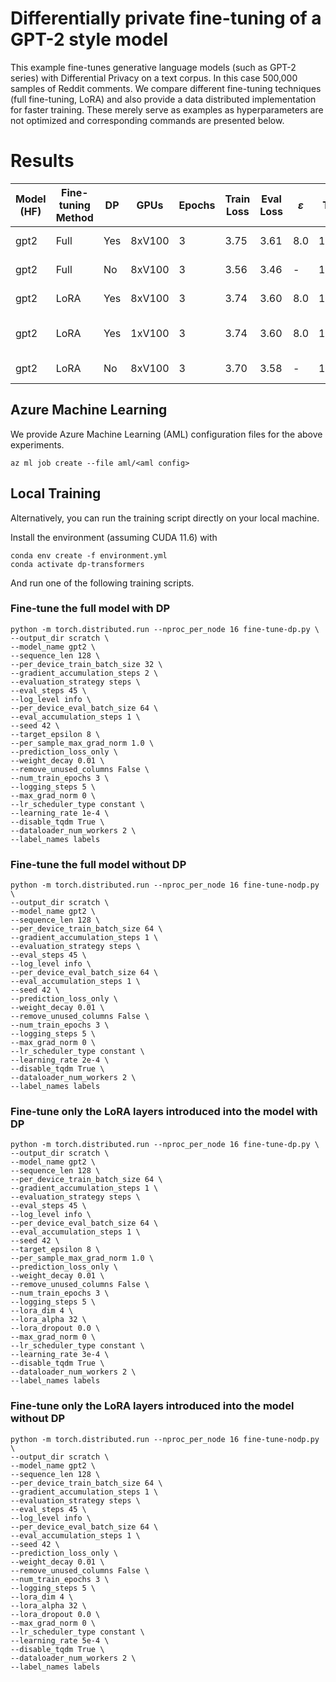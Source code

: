 # Differentially private fine-tuning of a GPT-2 style model

This example fine-tunes generative language models (such as GPT-2 series) with Differential Privacy on a text corpus.
In this case 500,000 samples of Reddit comments.
We compare different fine-tuning techniques (full fine-tuning, LoRA) and also provide a data distributed implementation for faster training.
These merely serve as examples as hyperparameters are not optimized and corresponding commands are presented below.

# Results

| Model (HF) | Fine-tuning Method | DP  | GPUs   | Epochs | Train Loss | Eval Loss | $\varepsilon$ | Run Time [s] | AML Config            |
| ---------- | ------------------ | --- | ------ | ------ | ---------- | --------- | ------------- | ------------ | --------------------- |
| gpt2       | Full               | Yes | 8xV100 |    3   |    3.75    |   3.61    |      8.0      |    1944      | fuft-eps_8.yml        |
| gpt2       | Full               | No  | 8xV100 |    3   |    3.56    |   3.46    | -             |    1227      | fuft-no_inf.yml       |
| gpt2       | LoRA               | Yes | 8xV100 |    3   |    3.74    |   3.60    |      8.0      |    1128      | peft-eps_8.yml        |
| gpt2       | LoRA               | Yes | 1xV100 |    3   |    3.74    |   3.60    |      8.0      |    12248     | peft-eps_8-gpus_1.yml |
| gpt2       | LoRA               | No  | 8xV100 |    3   |    3.70    |   3.58    | -             |    1006      | peft-eps_8.yml        |


## Azure Machine Learning

We provide Azure Machine Learning (AML) configuration files for the above experiments.

```
az ml job create --file aml/<aml config>
```


## Local Training

Alternatively, you can run the training script directly on your local machine.

Install the environment (assuming CUDA 11.6) with

```
conda env create -f environment.yml
conda activate dp-transformers
```

And run one of the following training scripts.

### Fine-tune the full model with DP

```
python -m torch.distributed.run --nproc_per_node 16 fine-tune-dp.py \
--output_dir scratch \
--model_name gpt2 \
--sequence_len 128 \
--per_device_train_batch_size 32 \
--gradient_accumulation_steps 2 \
--evaluation_strategy steps \
--eval_steps 45 \
--log_level info \
--per_device_eval_batch_size 64 \
--eval_accumulation_steps 1 \
--seed 42 \
--target_epsilon 8 \
--per_sample_max_grad_norm 1.0 \
--prediction_loss_only \
--weight_decay 0.01 \
--remove_unused_columns False \
--num_train_epochs 3 \
--logging_steps 5 \
--max_grad_norm 0 \
--lr_scheduler_type constant \
--learning_rate 1e-4 \
--disable_tqdm True \
--dataloader_num_workers 2 \
--label_names labels
```

### Fine-tune the full model without DP

```
python -m torch.distributed.run --nproc_per_node 16 fine-tune-nodp.py \
--output_dir scratch \
--model_name gpt2 \
--sequence_len 128 \
--per_device_train_batch_size 64 \
--gradient_accumulation_steps 1 \
--evaluation_strategy steps \
--eval_steps 45 \
--log_level info \
--per_device_eval_batch_size 64 \
--eval_accumulation_steps 1 \
--seed 42 \
--prediction_loss_only \
--weight_decay 0.01 \
--remove_unused_columns False \
--num_train_epochs 3 \
--logging_steps 5 \
--max_grad_norm 0 \
--lr_scheduler_type constant \
--learning_rate 2e-4 \
--disable_tqdm True \
--dataloader_num_workers 2 \
--label_names labels
```

### Fine-tune only the LoRA layers introduced into the model with DP

```
python -m torch.distributed.run --nproc_per_node 16 fine-tune-dp.py \
--output_dir scratch \
--model_name gpt2 \
--sequence_len 128 \
--per_device_train_batch_size 64 \
--gradient_accumulation_steps 1 \
--evaluation_strategy steps \
--eval_steps 45 \
--log_level info \
--per_device_eval_batch_size 64 \
--eval_accumulation_steps 1 \
--seed 42 \
--target_epsilon 8 \
--per_sample_max_grad_norm 1.0 \
--prediction_loss_only \
--weight_decay 0.01 \
--remove_unused_columns False \
--num_train_epochs 3 \
--logging_steps 5 \
--lora_dim 4 \
--lora_alpha 32 \
--lora_dropout 0.0 \
--max_grad_norm 0 \
--lr_scheduler_type constant \
--learning_rate 3e-4 \
--disable_tqdm True \
--dataloader_num_workers 2 \
--label_names labels
```

### Fine-tune only the LoRA layers introduced into the model without DP

```
python -m torch.distributed.run --nproc_per_node 16 fine-tune-nodp.py \
--output_dir scratch \
--model_name gpt2 \
--sequence_len 128 \
--per_device_train_batch_size 64 \
--gradient_accumulation_steps 1 \
--evaluation_strategy steps \
--eval_steps 45 \
--log_level info \
--per_device_eval_batch_size 64 \
--eval_accumulation_steps 1 \
--seed 42 \
--prediction_loss_only \
--weight_decay 0.01 \
--remove_unused_columns False \
--num_train_epochs 3 \
--logging_steps 5 \
--lora_dim 4 \
--lora_alpha 32 \
--lora_dropout 0.0 \
--max_grad_norm 0 \
--lr_scheduler_type constant \
--learning_rate 5e-4 \
--disable_tqdm True \
--dataloader_num_workers 2 \
--label_names labels
```